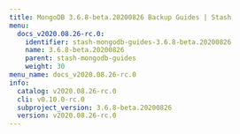 ```yaml
---
title: MongoDB 3.6.8-beta.20200826 Backup Guides | Stash
menu:
  docs_v2020.08.26-rc.0:
    identifier: stash-mongodb-guides-3.6.8-beta.20200826
    name: 3.6.8-beta.20200826
    parent: stash-mongodb-guides
    weight: 30
menu_name: docs_v2020.08.26-rc.0
info:
  catalog: v2020.08.26-rc.0
  cli: v0.10.0-rc.0
  subproject_version: 3.6.8-beta.20200826
  version: v2020.08.26-rc.0
---
```


